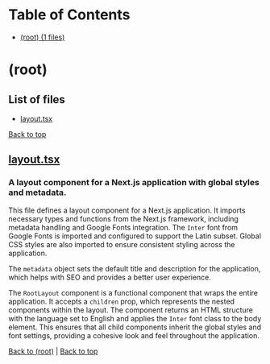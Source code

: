 # Table of Contents

- [(root) (1 files)](#root)
# (root)

## List of files

- [layout.tsx](#layouttsx)

[Back to top](#table-of-contents)

## [layout.tsx](layout.tsx)

### A layout component for a Next.js application with global styles and metadata.

This file defines a layout component for a Next.js application. It imports necessary types and functions from the Next.js framework, including metadata handling and Google Fonts integration. The `Inter` font from Google Fonts is imported and configured to support the Latin subset. Global CSS styles are also imported to ensure consistent styling across the application.

The `metadata` object sets the default title and description for the application, which helps with SEO and provides a better user experience.

The `RootLayout` component is a functional component that wraps the entire application. It accepts a `children` prop, which represents the nested components within the layout. The component returns an HTML structure with the language set to English and applies the `Inter` font class to the body element. This ensures that all child components inherit the global styles and font settings, providing a cohesive look and feel throughout the application.

[Back to (root)](#root) | [Back to top](#table-of-contents)

